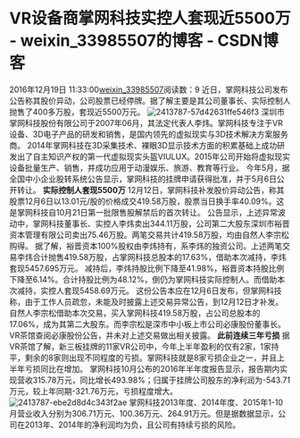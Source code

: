 # VR设备商掌网科技实控人套现近5500万 - weixin_33985507的博客 - CSDN博客
2016年12月19日 11:33:00[weixin_33985507](https://me.csdn.net/weixin_33985507)阅读数：9
近日，掌网科技公司发布公告称其股价异动，公司股票已经停牌。据了解主要是其公司董事长、实际控制人抛售了400多万股，套现近5500万元。
![2413787-57d42631ffe546f3](https://upload-images.jianshu.io/upload_images/2413787-57d42631ffe546f3)
深圳市掌网科技股份有限公司于2007年06月，其法定代表人李炜。掌网科技专注于VR设备、3D电子产品的研发和销售，是国内领先的虚拟现实与3D技术解决方案服务商。
2014年掌网科技在3D采集技术、裸眼3D显示技术方面的积累基础上成功研发出了自主知识产权的第一代虚拟现实头盔VIULUX。2015年公司开始将虚拟现实设备批量生产、销售，并成功应用于动漫娱乐、旅游、教育等行业。
今年5月，据全国中小企业股转系统公告显示，掌网科技的挂牌申请获得批准，并于5月6日公开转让。
**实际控制人套现5500万**
12月12日，掌网科技补发股价异动公告，称其股票12月6日以13.01元/股的价格成交419.58万股，股票当日换手率40.09%。这是掌网科技自10月21日第一批限售股解禁后的首次转让。
公告显示，上述异常波动中，掌网科技董事长、实控人李炜卖出344.11万股，公司第二大股东深圳市裕晋资本管理有限公司卖出75.46万股。两笔交易共计419.58万股，均由自然人李宗松购得。
据了解，裕晋资本100%股权由李炜持有，系李炜的独资公司。上述两笔交易李炜合计抛售419.58万股，占掌网科技总股本的17.63%，借助本次减持，李炜套现5457.695万元。
减持后，李炜持股比例下降至41.98%，裕晋资本持股比例下降至6.14%。合计持股比例为48.12%，倒仍为掌网科技实际控制人。而借助本次减持，实控人套现5458.69万元。
这份公告本应在12月6日发布，但掌网科技称，由于工作人员疏忽，未能及时披露上述交易异常公告，到12月12日才补发。
自然人李宗松借助本次交易，买入掌网科技419.58万股，占公司总股本的17.06%，成为其第二大股东。而李宗松是深市中小板上市公司必康股份董事长。
VR茶馆查阅必康股份公告，并未对上述交易做出相关披露。
**此前连续三年亏损**
据VR茶馆了解，新三板挂牌的11家VR公司中，今年上半年盈利的仅有2家，1家持平，剩余的8家则出现不同程度的亏损。掌网科技就是8家亏损企业之一，并且上半年亏损同比在增加。
掌网科技10月公布的2016年半年度报告显示，报告期内实现营收315.78万元，同比增长493.98%；归属于挂牌公司股东的净利润为-543.71万元，较上年同期-321.76万元，亏损程度增大。
![2413787-ebe2d8d4c343f2ae](https://upload-images.jianshu.io/upload_images/2413787-ebe2d8d4c343f2ae)
掌网科技2013年度、2014年度、2015年1-10月营业收入分别为306.71万元、100.36万元、264.91万元。但是据数据显示，公司在2013年、2014年的净利润均为负，且公司有持续亏损的风险。
